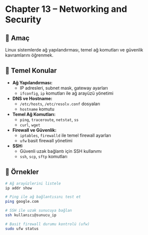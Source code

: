 # Chapter 13 – Networking and Security

## 🎯 Amaç  
Linux sistemlerde ağ yapılandırması, temel ağ komutları ve güvenlik kavramlarını öğrenmek.

## 🧩 Temel Konular

- **Ağ Yapılandırması:**  
  - IP adresleri, subnet mask, gateway ayarları  
  - `ifconfig`, `ip` komutları ile ağ arayüzü yönetimi  
- **DNS ve Hostname:**  
  - `/etc/hosts`, `/etc/resolv.conf` dosyaları  
  - `hostname` komutu  
- **Temel Ağ Komutları:**  
  - `ping`, `traceroute`, `netstat`, `ss`  
  - `curl`, `wget`  
- **Firewall ve Güvenlik:**  
  - `iptables`, `firewalld` ile temel firewall ayarları  
  - `ufw` basit firewall yönetimi  
- **SSH:**  
  - Güvenli uzak bağlantı için SSH kullanımı  
  - `ssh`, `scp`, `sftp` komutları  

## 🔄 Örnekler

```bash
# Ağ arayüzlerini listele
ip addr show

# Ping ile ağ bağlantısını test et
ping google.com

# SSH ile uzak sunucuya bağlan
ssh kullanıcı@sunucu_ip

# Basit firewall durumu kontrolü (ufw)
sudo ufw status

